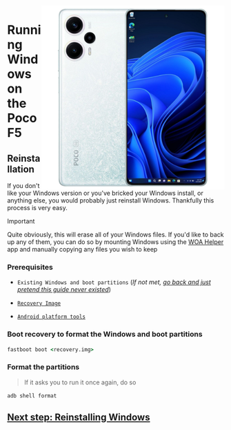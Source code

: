 <img align="right" src="https://raw.githubusercontent.com/Xhdsos/Port-Windows-POCO-F5-RN12T/main/marble.png" width="425" alt="Windows 11 Running On A Poco F5">


# Running Windows on the Poco F5

## Reinstallation
If you don't like your Windows version or you've bricked your Windows install, or anything else, you would probably just reinstall Windows. Thankfully this process is very easy.

> [!IMPORTANT]
> Quite obviously, this will erase all of your Windows files. If you'd like to back up any of them, you can do so by mounting Windows using the [WOA Helper](https://github.com/Xhdsos/Port-Windows-POCO-F5-RN12T/releases/download/Files/BETAwoahelper1.8.4.10.apk) app and manually copying any files you wish to keep


### Prerequisites

- ```Existing Windows and boot partitions``` (*If not met, [go back and just pretend this guide never existed](/guide/English/1-partition-en.md)*)

- [```Recovery Image```](https://github.com/erdilS/Port-Windows-11-Xiaomi-Pad-5/releases/download/1.0/recovery.img)

- [```Android platform tools```](https://developer.android.com/studio/releases/platform-tools)


### Boot recovery to format the Windows and boot partitions

```cmd
fastboot boot <recovery.img>
```

### Format the partitions
> If it asks you to run it once again, do so
```cmd
adb shell format
```
## [Next step: Reinstalling Windows](/guide/English/3-install-en.md#Execute-msc)
